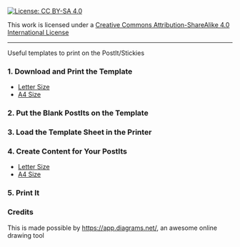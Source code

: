 [![License: CC BY-SA 4.0](https://img.shields.io/badge/License-CC%20BY--SA%204.0-lightgrey.svg)](https://creativecommons.org/licenses/by-sa/4.0/)

This work is licensed under a [Creative Commons Attribution-ShareAlike 4.0 International License](https://creativecommons.org/licenses/by-sa/4.0/)

----

Useful templates to print on the PostIt/Stickies 

### 1. Download and Print the Template
* [Letter Size](https://github.com/codspire/print2sticky/raw/develop/assets/Print2Sticky_Letter_Template.pdf)
* [A4 Size](https://github.com/codspire/print2sticky/raw/develop/assets/Print2Sticky_A4_Template.pdf)

### 2. Put the Blank PostIts on the Template

### 3. Load the Template Sheet in the Printer

### 4. Create Content for Your PostIts
* [Letter Size](https://app.diagrams.net/#Uhttps%3A%2F%2Fraw.githubusercontent.com%2Fcodspire%2Fprint2sticky%2Fdevelop%2Fassets%2FPrint2Sticky_Letter_Editable.drawio) 
* [A4 Size](https://app.diagrams.net/#Uhttps%3A%2F%2Fraw.githubusercontent.com%2Fcodspire%2Fprint2sticky%2Fdevelop%2Fassets%2FPrint2Sticky_A4_Editable.drawio)

### 5. Print It

### Credits
This is made possible by https://app.diagrams.net/, an awesome online drawing tool
